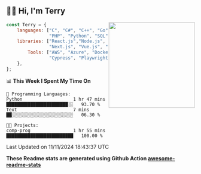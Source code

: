 <h2>👋🏻 Hi, I'm Terry</h2>

<img align='right' src="https://media.giphy.com/media/fkZukR450RQ1qnGaq9/giphy.gif" width="230">

```javascript
const Terry = {
    languages: ["C", "C#", "C++", "Go", "Java", "Javascript",
                "PHP", "Python", "SQL", "Typescript"],
    libraries: ["React.js","Node.js", ".Net", "Express.js",
                "Next.js", "Vue.js", "Astro.js", "CUDA"],
        Tools: ["AWS", "Azure", "Docker🐳", "Git", "Figma",
                "Cypress", "Playwright", "Postman", "Jira"],
    },
};
```
<!--START_SECTION:waka-->
📊 **This Week I Spent My Time On** 

```text
💬 Programming Languages: 
Python                   1 hr 47 mins        ███████████████████████░░   93.70 % 
Text                     7 mins              ██░░░░░░░░░░░░░░░░░░░░░░░   06.30 % 

🐱‍💻 Projects: 
comp-prog                1 hr 55 mins        █████████████████████████   100.00 % 
```


 Last Updated on 11/11/2024 18:43:37 UTC
<!--END_SECTION:waka-->

**These Readme stats are generated using Github Action [awesome-readme-stats](https://github.com/anmol098/waka-readme-stats)**
